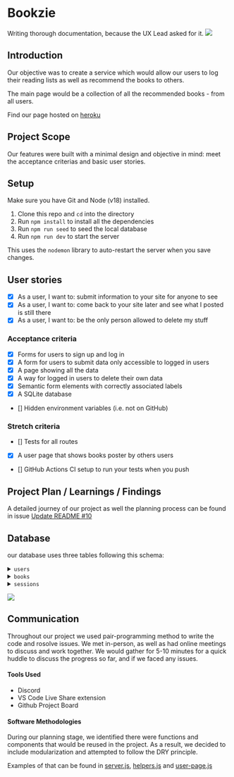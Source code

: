 # Bookzie

Writing thorough documentation, because the UX Lead asked for it.
![](https://gifimage.net/wp-content/uploads/2017/10/cat-typing-gif-7.gif)

## Introduction 

Our objective was to create a service which would allow our users to log their reading lists as well as recommend the books to others.

The main page would be a collection of all the recommended books - from all users.

Find our page hosted on [heroku](book-app-week3.herokuapp.com/)

## Project Scope

Our features were built with a minimal design and objective in mind: meet the acceptance criterias and basic user stories.

## Setup

Make sure you have Git and Node (v18) installed.

1. Clone this repo and `cd` into the directory
2. Run `npm install` to install all the dependencies
3. Run `npm run seed` to seed the local database
4. Run `npm run dev` to start the server

This uses the `nodemon` library to auto-restart the server when you save changes.

## User stories

- [x] As a user, I want to: submit information to your site for anyone to see
- [x] As a user, I want to: come back to your site later and see what I posted is still there
- [x] As a user, I want to: be the only person allowed to delete my stuff

### Acceptance criteria

- [x] Forms for users to sign up and log in
- [x] A form for users to submit data only accessible to logged in users
- [x] A page showing all the data
- [x] A way for logged in users to delete their own data
- [x] Semantic form elements with correctly associated labels
- [x] A SQLite database
- [] Hidden environment variables (i.e. not on GitHub)

### Stretch criteria 

- [] Tests for all routes
- [x] A user page that shows books poster by others users
- [] GitHub Actions CI setup to run your tests when you push

## Project Plan / Learnings / Findings

A detailed journey of our project as well the planning process can be found in issue [Update README #10](https://github.com/fac25/week3-authentication-Abby-Sumithra-Patrick-Lisa/issues/10)


## Database

our database uses three tables following this schema: 

<details>
<summary><code>users</code></summary>

| column      | type    | constraints               |
| ----------- | ------- | ------------------------- |
| id          | integer | primary key autoincrement |
| email       | text    | unique                    |
| hash        | text    |                           |
| created_at  | datetime| current timestamp         |

</details>

<details>
<summary><code>books</code></summary>

| column      | type    | constraints                      |
| ----------- | ------- | -------------------------        |
| id          | integer | primary key autoincrement        |
| user_id     | text    | references users(id)             |
| name        | text    | not null                         |
| author      | text    | not null                         |
| rating      | integer | not null                         |
| sharing     | integer | default 0 check(sharing in 0, 1) |

</details>

<details>
<summary><code>sessions</code></summary>

| column      | type    | constraints                   |
| ----------- | ------- | -------------------------     |
| id          | text    | primary key                   |
| user_id     | text    | references users(id)          |
| expires_at  | datetime| not null                      |
| created_at  | datetime| default current timestamp     |


</details>


![](https://user-images.githubusercontent.com/88027905/194065884-29723bb1-b5be-4ad5-8254-3f407d440d53.png)

## Communication
Throughout our project we used pair-programming method to write the code and rosolve issues. We met in-person, as well as had online meetings to discuss and work together.
We would gather for 5-10 minutes for a quick huddle to discuss the progress so far, and if we faced any issues.

#### Tools Used
- Discord
- VS Code Live Share extension
- Github Project Board


#### Software Methodologies

During our planning stage, we identified there were functions and components that would be reused in the project. As a result, we decided to include modularization and attempted to follow the DRY principle.

Examples of that can be found in [server.js](https://github.com/fac25/week3-authentication-Abby-Sumithra-Patrick-Lisa/blob/main/src/server.js), [helpers.js](https://github.com/fac25/week3-authentication-Abby-Sumithra-Patrick-Lisa/blob/main/src/model/helpers.js) and [user-page.js](https://github.com/fac25/week3-authentication-Abby-Sumithra-Patrick-Lisa/blob/main/src/routes/user-page.js)
